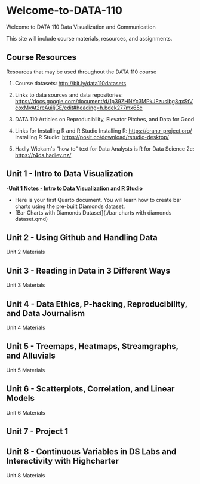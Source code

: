 # Welcome-to-DATA-110
Welcome to DATA 110 Data Visualization and Communication

This site will include course materials, resources, and assignments. 

## Course Resources
Resources that may be used throughout the DATA 110 course

1. Course datasets: http://bit.ly/data110datasets

2. Links to data sources and data repositories: https://docs.google.com/document/d/1p39ZHNYc3MPkJFzusIbg8qxStVcoxMvAt2reAuiIjGE/edit#heading=h.bdek277mx65c

3. DATA 110 Articles on Reproducibility, Elevator Pitches, and Data for Good

4. Links for Installing R and R Studio
   Installing R: https://cran.r-project.org/ 
   Installing R Studio: https://posit.co/download/rstudio-desktop/

5. Hadly Wickam's "how to" text for Data Analysts is R for Data Science 2e: https://r4ds.hadley.nz/

## Unit 1 - Intro to Data Visualization
-[**Unit 1 Notes - Intro to Data Visualization and R Studio**](./Data110_unit1.pdf)
- Here is your first Quarto document. You will learn how to create bar charts using the pre-built Diamonds dataset.
- [Bar Charts with Diamonds Dataset]{./bar charts with diamonds dataset.qmd) 

## Unit 2 - Using Github and Handling Data

Unit 2 Materials

## Unit 3 - Reading in Data in 3 Different Ways

Unit 3 Materials

## Unit 4 - Data Ethics, P-hacking, Reproducibility, and Data Journalism

Unit 4 Materials

## Unit 5 - Treemaps, Heatmaps, Streamgraphs, and Alluvials

Unit 5 Materials

## Unit 6 - Scatterplots, Correlation, and Linear Models

Unit 6 Materials

## Unit 7 - Project 1

## Unit 8 - Continuous Variables in DS Labs and Interactivity with Highcharter

Unit 8 Materials
